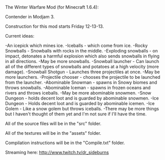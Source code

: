 The Winter Warfare Mod (for Minecraft 1.6.4):

Contender in Modjam 3.

Construction for this mod starts Friday 12-13-13.

Current ideas:

-An icepick which mines ice.
-Iceballs - which come from ice.
-Rocky Snowballs - Snowballs with rocks in the middle.
-Exploding snowballs - on impact, detonates a harmful explosion which also sends 	snowballs in flying in all directions.
-May be more snowballs.
-Snowball launcher - Can launch all of the different types of snowballs and potatoes 	at a high velocity (more damage).
-Snowball Shotgun - Launches three projectiles at once.
-May be more launchers.
-Projectile chooser - chooses the projectile to be launched from the launcher.
-Abominable Snowman - spawns in Snowy biomes and throws snowballs.
-Abominable Iceman - spawns in frozen oceans and rivers and throws iceballs.
-May be more abominable snowmen.
-Snow Dungeon - holds decent loot and is guarded by abominable snowmen.
-Ice Dungeon - Holds decent loot and is guarded by abominable icemen.
-Ice Golem - Like a snow golem but throws iceballs.
-There may be more things but I haven't thought of them yet and I'm not sure if I'll 		have the time.

All of the source files will be in the "src" folder.

All of the textures will be in the "assets" folder.

Compilation instructions will be in the "Compile.txt" folder.

Streaming here: http://www.twitch.tv/dr_sideburns